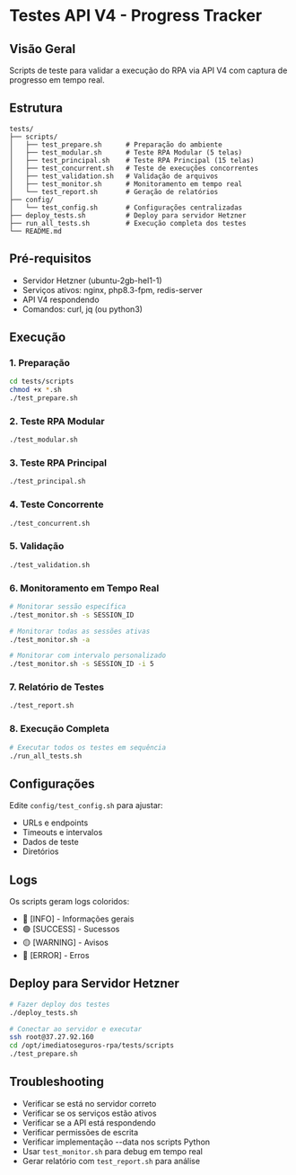 # Testes API V4 - Progress Tracker

## Visão Geral
Scripts de teste para validar a execução do RPA via API V4 com captura de progresso em tempo real.

## Estrutura
```
tests/
├── scripts/
│   ├── test_prepare.sh      # Preparação do ambiente
│   ├── test_modular.sh      # Teste RPA Modular (5 telas)
│   ├── test_principal.sh    # Teste RPA Principal (15 telas)
│   ├── test_concurrent.sh   # Teste de execuções concorrentes
│   ├── test_validation.sh   # Validação de arquivos
│   ├── test_monitor.sh      # Monitoramento em tempo real
│   └── test_report.sh       # Geração de relatórios
├── config/
│   └── test_config.sh       # Configurações centralizadas
├── deploy_tests.sh          # Deploy para servidor Hetzner
├── run_all_tests.sh         # Execução completa dos testes
└── README.md
```

## Pré-requisitos
- Servidor Hetzner (ubuntu-2gb-hel1-1)
- Serviços ativos: nginx, php8.3-fpm, redis-server
- API V4 respondendo
- Comandos: curl, jq (ou python3)

## Execução

### 1. Preparação
```bash
cd tests/scripts
chmod +x *.sh
./test_prepare.sh
```

### 2. Teste RPA Modular
```bash
./test_modular.sh
```

### 3. Teste RPA Principal
```bash
./test_principal.sh
```

### 4. Teste Concorrente
```bash
./test_concurrent.sh
```

### 5. Validação
```bash
./test_validation.sh
```

### 6. Monitoramento em Tempo Real
```bash
# Monitorar sessão específica
./test_monitor.sh -s SESSION_ID

# Monitorar todas as sessões ativas
./test_monitor.sh -a

# Monitorar com intervalo personalizado
./test_monitor.sh -s SESSION_ID -i 5
```

### 7. Relatório de Testes
```bash
./test_report.sh
```

### 8. Execução Completa
```bash
# Executar todos os testes em sequência
./run_all_tests.sh
```

## Configurações
Edite `config/test_config.sh` para ajustar:
- URLs e endpoints
- Timeouts e intervalos
- Dados de teste
- Diretórios

## Logs
Os scripts geram logs coloridos:
- 🔵 [INFO] - Informações gerais
- 🟢 [SUCCESS] - Sucessos
- 🟡 [WARNING] - Avisos
- 🔴 [ERROR] - Erros

## Deploy para Servidor Hetzner
```bash
# Fazer deploy dos testes
./deploy_tests.sh

# Conectar ao servidor e executar
ssh root@37.27.92.160
cd /opt/imediatoseguros-rpa/tests/scripts
./test_prepare.sh
```

## Troubleshooting
- Verificar se está no servidor correto
- Verificar se os serviços estão ativos
- Verificar se a API está respondendo
- Verificar permissões de escrita
- Verificar implementação --data nos scripts Python
- Usar `test_monitor.sh` para debug em tempo real
- Gerar relatório com `test_report.sh` para análise
